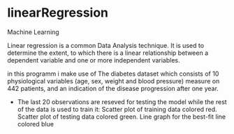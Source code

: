 # linearRegression
Machine Learning

Linear regression is a common Data Analysis technique. It is used to determine the extent,
to which there is a linear relationship between a dependent variable and one or more independent variables. 

in this programm i make use of The diabetes dataset which consists of 10 physiological variables 
(age, sex, weight and blood pressure) measure on 442 patients, and an indication of the disease progression after one year. 

- The last 20 observations are reseved for testing the model while the rest of the data is used to train it:
  Scatter plot of training data colored red.
  Scatter plot of testing data colored green.
  Line graph for the best-fit line colored blue
